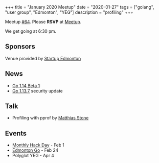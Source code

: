 +++
title = "January 2020 Meetup"
date = "2020-01-27"
tags = ["golang", "user group", "Edmonton", "YEG"]
description = "profiling"
+++

Meetup [#64](https://github.com/edmontongo/presentations/issues/106). Please **RSVP** at [Meetup](https://www.meetup.com/startupedmonton/events/bclwwpybccbkc/).

We get going at 6:30 pm.

## Sponsors

Venue provided by [Startup Edmonton](https://www.startupedmonton.com/)

## News

* [Go 1.14 Beta 1](https://groups.google.com/forum/#!topic/golang-announce/ocSS1fQHBCk)
* [Go 1.13.7](https://groups.google.com/forum/#!topic/golang-announce/-sdUB4VEQkA) security update

## Talk

* Profiling with pprof by [Matthias Stone](https://github.com/matthias-stone)

## Events

* [Monthly Hack Day](https://www.meetup.com/startupedmonton/events/zhnrmrybcdbcb/) - Feb 1
* [Edmonton Go](https://www.meetup.com/startupedmonton/events/bclwwpybcdbgc/) - Feb 24
* Polyglot YEG - Apr 4
